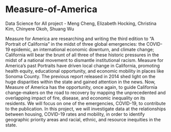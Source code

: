# Measure-of-America
Data Science for All project - Meng Cheng, Elizabeth Hocking, Christina Kim, Chinyere Okoh, Shuang Wu

Measure for America are researching and writing the third edition to “A Portrait of California” in the midst of three global emergencies: the COVID-19 epidemic, an international economic downturn, and climate change; California will bear the brunt of all three of these historic pressures in the midst of a national movement to dismantle institutional racism.
Measure for America’s past Portraits have driven local change in California, promoting health equity, educational opportunity, and economic mobility in places like Sonoma County. The previous report released in 2014 shed light on the huge disparities within the state and gained attention in the news. Now, Measure of America has the opportunity, once again, to guide California change-makers on the road to recovery by mapping the unprecedented and overlapping impact of fire, disease, and economic inequality on its residents.  We will focus on one of the emergencies, COVID-19, to contribute to the publication.
In this project, we will investigate data at the relationships between housing, COVID-19 rates and mobility, in order to identify geographic priority areas and racial, ethnic, and resource inequities in the state.

